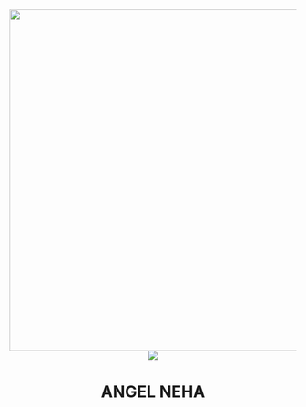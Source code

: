 
<div align="center">
  <img src="https://graph.org/file/92a7ad498375a64fe0af5.jpg" width="600">
</div>

<div align="center">
  <img src="https://zishan22-b76780cab513.herokuapp.com/?color=DC143C&center=true&lines=──+「+ANGEL NEHA+」+──;An+Advanced+Group+Management+Bot.&width=600&height=180">
</div>

<h1 align="center">ANGEL NEHA</h1>

<p align="center"></p>

